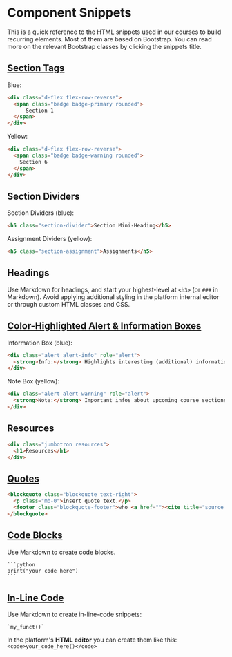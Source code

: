 # Component Snippets

This is a quick reference to the HTML snippets used in our courses to build recurring elements. Most of them are based on Bootstrap. You can read more on the relevant Bootstrap classes by clicking the snippets title.

## [Section Tags](https://getbootstrap.com/docs/4.0/components/buttons/)

Blue:

```html
<div class="d-flex flex-row-reverse">
  <span class="badge badge-primary rounded">
      Section 1
  </span>
</div>
```

Yellow:

```html
<div class="d-flex flex-row-reverse">
  <span class="badge badge-warning rounded">
    Section 6
  </span>
</div>
```

## Section Dividers

Section Dividers (blue):

```html
<h5 class="section-divider">Section Mini-Heading</h5>
```

Assignment Dividers (yellow):

```html
<h5 class="section-assignment">Assignments</h5>
```

## Headings

Use Markdown for headings, and start your highest-level at `<h3>` (or `###` in Markdown). Avoid applying additional styling in the platform internal editor or through custom HTML classes and CSS.

## [Color-Highlighted Alert & Information Boxes](https://getbootstrap.com/docs/4.0/components/alerts/)

Information Box (blue):

```html
<div class="alert alert-info" role="alert">
  <strong>Info:</strong> Highlights interesting (additional) information.
</div>
```

Note Box (yellow):

```html
<div class="alert alert-warning" role="alert">
  <strong>Note:</strong> Important infos about upcoming course sections, or potential gotchas.
</div>
```

## Resources

```html
<div class="jumbotron resources">
  <h1>Resources</h1>
</div>
```

## [Quotes](https://getbootstrap.com/docs/4.0/content/typography/#blockquotes)

```html
<blockquote class="blockquote text-right">
  <p class="mb-0">insert quote text.</p>
  <footer class="blockquote-footer">who <a href=""><cite title="source title">source title</cite></a></footer>
</blockquote>
```

## [Code Blocks](https://help.github.com/en/github/writing-on-github/creating-and-highlighting-code-blocks)

Use Markdown to create code blocks.

    ```python
    print("your code here")
    ```

## [In-Line Code](https://daringfireball.net/projects/markdown/syntax#code)

Use Markdown to create in-line-code snippets:

```
`my_funct()`
```

In the platform's **HTML editor** you can create them like this: `<code>your_code_here()</code>`
